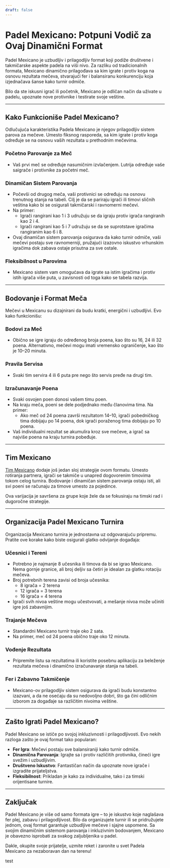 ```yaml
---
draft: false
---
```


# Padel Mexicano: Potpuni Vodič za Ovaj Dinamični Format

Padel Mexicano je uzbudljiv i prilagodljiv format koji podiže društvene i takmičarske aspekte padela na viši nivo. Za razliku od tradicionalnih formata, Mexicano dinamično prilagođava sa kim igrate i protiv koga na osnovu rezultata mečeva, stvarajući fer i balansiranu konkurenciju koja izjednačava šanse kako turnir odmiče.

Bilo da ste iskusni igrač ili početnik, Mexicano je odličan način da uživate u padelu, upoznate nove protivnike i testirate svoje veštine.

---

## **Kako Funkcioniše Padel Mexicano?**

Odlučujuća karakteristika Padela Mexicano je njegov prilagodljiv sistem parova za mečeve. Umesto fiksnog rasporeda, sa kim igrate i protiv koga određuje se na osnovu vaših rezultata u prethodnim mečevima.

### **Početno Parovanje za Meč**
- Vaš prvi meč se određuje nasumičnim izvlačenjem. Lutrija određuje vaše saigrače i protivnike za početni meč.

### **Dinamičan Sistem Parovanja**
- Počevši od drugog meča, vaši protivnici se određuju na osnovu trenutnog stanja na tabeli. Cilj je da se pariraju igrači ili timovi sličnih veština kako bi se osigurali takmičarski i ravnomerni mečevi.
- Na primer:
  - Igrači rangirani kao 1 i 3 udružuju se da igraju protiv igrača rangiranih kao 2 i 4.
  - Igrači rangirani kao 5 i 7 udružuju se da se suprotstave igračima rangiranim kao 6 i 8.
- Ovaj dinamičan sistem parovanja osigurava da kako turnir odmiče, vaši mečevi postaju sve ravnomerniji, pružajući izazovno iskustvo vrhunskim igračima dok zabava ostaje prisutna za sve ostale.

### **Fleksibilnost u Parovima**
- Mexicano sistem vam omogućava da igrate sa istim igračima i protiv istih igrača više puta, u zavisnosti od toga kako se tabela razvija.

---

## **Bodovanje i Format Meča**

Mečevi u Mexicanu su dizajnirani da budu kratki, energični i uzbudljivi. Evo kako funkcionišu:

### **Bodovi za Meč**
- Obično se igre igraju do određenog broja poena, kao što su 16, 24 ili 32 poena. Alternativno, mečevi mogu imati vremensko ograničenje, kao što je 10–20 minuta.

### **Pravila Servisa**
- Svaki tim servira 4 ili 6 puta pre nego što servis pređe na drugi tim.

### **Izračunavanje Poena**
- Svaki osvojen poen donosi vašem timu poen.
- Na kraju meča, poeni se dele podjednako među članovima tima. Na primer:
  - Ako meč od 24 poena završi rezultatom 14–10, igrači pobedničkog tima dobijaju po 14 poena, dok igrači poraženog tima dobijaju po 10 poena.
- Vaš individualni rezultat se akumulira kroz sve mečeve, a igrač sa najviše poena na kraju turnira pobeđuje.

---

## **Tim Mexicano**

[Tim Mexicano](/sr/team-mexicano) dodaje još jedan sloj strategije ovom formatu. Umesto rotiranja partnera, igrači se takmiče u unapred dogovorenim timovima tokom celog turnira. Bodovanje i dinamičan sistem parovanja ostaju isti, ali svi poeni se računaju za timove umesto za pojedince.

Ova varijacija je savršena za grupe koje žele da se fokusiraju na timski rad i dugoročne strategije.

---

## **Organizacija Padel Mexicano Turnira**

Organizacija Mexicano turnira je jednostavna uz odgovarajuću pripremu. Pratite ove korake kako biste osigurali glatko odvijanje događaja:

### **Učesnici i Tereni**
- Potrebno je najmanje 8 učesnika ili timova da bi se igrao Mexicano. Nema gornje granice, ali broj deljiv sa četiri je idealan za glatku rotaciju mečeva.
- Broj potrebnih terena zavisi od broja učesnika:
  - 8 igrača = 2 terena
  - 12 igrača = 3 terena
  - 16 igrača = 4 terena
- Igrači svih nivoa veštine mogu učestvovati, a mešanje nivoa može učiniti igre još zabavnijim.

### **Trajanje Mečeva**
- Standardni Mexicano turnir traje oko 2 sata.
- Na primer, meč od 24 poena obično traje oko 12 minuta.

### **Vođenje Rezultata**
- Pripremite listu sa rezultatima ili koristite posebnu aplikaciju za beleženje rezultata mečeva i dinamično izračunavanje stanja na tabeli.

### **Fer i Zabavno Takmičenje**
- Mexicano-ov prilagodljiv sistem osigurava da igrači budu konstantno izazvani, a da ne osećaju da su nedovoljno dobri, što ga čini odličnim izborom za događaje sa različitim nivoima veštine.

---

## **Zašto Igrati Padel Mexicano?**

Padel Mexicano se ističe po svojoj inkluzivnosti i prilagodljivosti. Evo nekih razloga zašto je ovaj format tako popularan:
- **Fer Igra**: Mečevi postaju sve balansiraniji kako turnir odmiče.
- **Dinamična Parovanja**: Igrajte sa i protiv različitih protivnika, čineći igre svežim i uzbudljivim.
- **Društveno Iskustvo**: Fantastičan način da upoznate nove igrače i izgradite prijateljstva.
- **Fleksibilnost**: Prikladan je kako za individualne, tako i za timski orijentisane turnire.

---

## **Zaključak**

Padel Mexicano je više od samo formata igre – to je iskustvo koje naglašava fer plej, zabavu i prilagodljivost. Bilo da organizujete turnir ili se pridružujete jednom, ovaj format garantuje uzbudljive mečeve i sjajne uspomene. Sa svojim dinamičnim sistemom parovanja i inkluzivnim bodovanjem, Mexicano je obavezno isprobati za svakog zaljubljenika u padel.

Dakle, okupite svoje prijatelje, uzmite reket i zaronite u svet Padela Mexicano za nezaboravan dan na terenu!

test